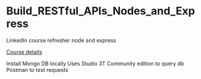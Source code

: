 # Build_RESTful_APIs_Nodes_and_Express

LinkedIn course refresher node and express

[Course details](https://www.linkedin.com/learning/building-restful-apis-with-node-js-and-express-16069959)

Install Mongo DB locally
Uses Studio 3T Community edition to query db
Postman to test requests
